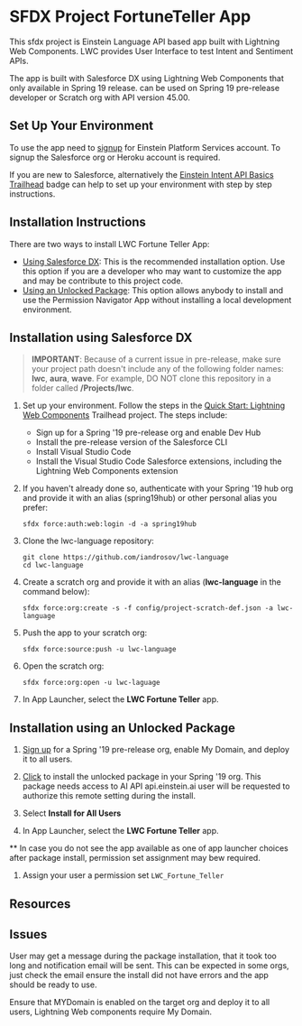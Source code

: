 # SFDX Project FortuneTeller App

This sfdx project is Einstein Language API based app built with Lightning Web Components. LWC provides User Interface to test Intent and Sentiment APIs.

The app is built with Salesforce DX using Lightning Web Components that only available in Spring 19 release. can be used on Spring 19 pre-release developer or Scratch org with API version 45.00.

## Set Up Your Environment
To use the app need to [signup](https://api.einstein.ai/signup
) for Einstein Platform Services account. To signup
the Salesforce org or Heroku account is required. 

If you are new to Salesforce, alternatively the [Einstein Intent API Basics](https://trailhead.salesforce.com/content/learn/modules/einstein_intent_basics/einstein_intent_basics_env) [Trailhead](https://trailhead.salesforce.com) badge can help to set up your environment with step by step instructions.

## Installation Instructions

There are two ways to install LWC Fortune Teller App:

-   [Using Salesforce DX](#installing-permission-navigator-using-salesforce-dx): This is the recommended installation option. Use this option if you are a developer who may want to customize the app and may be contribute to this project code.
-   [Using an Unlocked Package](#installing-permission-navigator-using-an-unlocked-package): This option allows anybody to install and use the Permission Navigator App without installing a local development environment.

## Installation using Salesforce DX

> **IMPORTANT**: Because of a current issue in pre-release, make sure your project path doesn't include any of the following folder names: **lwc**, **aura**, **wave**. For example, DO NOT clone this repository in a folder called **/Projects/lwc**.

1. Set up your environment. Follow the steps in the [Quick Start: Lightning Web Components](https://trailhead.salesforce.com/content/learn/projects/quick-start-lightning-web-components/) Trailhead project. The steps include:

    - Sign up for a Spring '19 pre-release org and enable Dev Hub
    - Install the pre-release version of the Salesforce CLI
    - Install Visual Studio Code
    - Install the Visual Studio Code Salesforce extensions, including the Lightning Web Components extension

1. If you haven't already done so, authenticate with your Spring '19 hub org and provide it with an alias (spring19hub) or other personal alias you prefer:

    ```
    sfdx force:auth:web:login -d -a spring19hub
    ```

1. Clone the lwc-language repository:

    ```
    git clone https://github.com/iandrosov/lwc-language
    cd lwc-language
    ```

1. Create a scratch org and provide it with an alias (**lwc-language** in the command below):

    ```
    sfdx force:org:create -s -f config/project-scratch-def.json -a lwc-language
    ```

1. Push the app to your scratch org:

    ```
    sfdx force:source:push -u lwc-language
    ```

1. Open the scratch org:

    ```
    sfdx force:org:open -u lwc-laguage
    ```

1. In App Launcher, select the **LWC Fortune Teller** app.


## Installation using an Unlocked Package

1. [Sign up](https://www.salesforce.com/form/signup/prerelease-spring19/) for a Spring '19 pre-release org, enable My Domain, and deploy it to all users.

1. [Click](https://login.salesforce.com/packaging/installPackage.apexp?p0=04tB0000000K9npIAC) to install the unlocked package in your Spring '19 org. This package needs access to AI API api.einstein.ai user will be requested to authorize this remote setting during the install.

1. Select **Install for All Users**

1. In App Launcher, select the **LWC Fortune Teller** app.

** In case you do not see the app available as one of app launcher choices after package install, permission set assignment may bew required.

1. Assign your user a permission set `LWC_Fortune_Teller`

## Resources


## Issues

User may get a message during the package installation, that it took too long and notification email will be sent. This can be expected in some orgs, just check the email ensure the install did not have errors and the app should be ready to use.

Ensure that MYDomain is enabled on the target org and deploy it to all users, Lightning Web components require My Domain.


